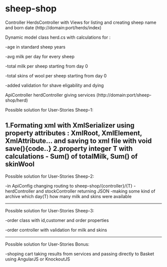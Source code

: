 # sheep-shop

Controller HerdsController with Views for listing and creating sheep name and born date (http://domain:port/herds/index)

Dynamic model class herd.cs with calculations for :

-age in standard sheep years 

-avg milk per day for every sheep

-total milk per sheep starting from day 0

-total skins of wool per sheep starting from day 0

-added validation for shave eligability and dying


ApiController herdController giving services (http://domain:port/sheep-shop/herd)





Possible solution for User-Stories Sheep-1:

1.Formating xml with XmlSerializer using property attributes : XmlRoot, XmlElement, XmlAttribute... and
saving to xml file with  void save(){code..}
2.property integer T with calculations - Sum() of totalMilk, Sum() of skinWool
--------------------------------------------------

Possible solution for User-Stories Sheep-2:

-in ApiConfig changing routing to sheep-shop/{controller}/{T}
-herdController and stockController returning JSON
-making some kind of archive which day(T) how many milk and skins were available

--------------------------------------------------

Possible solution for User-Stories Sheep-3:

-order class with id,customer and order properties

-order controller with validation for milk and skins

--------------------------------------------------

Possible solution for User-Stories Bonus:

-shoping cart taking results from services and passing directly to Basket using AngularJS or KnockoutJS
